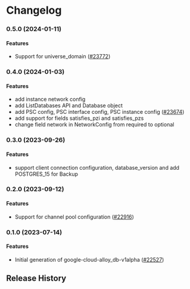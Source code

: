 # Changelog

### 0.5.0 (2024-01-11)

#### Features

* Support for universe_domain ([#23772](https://github.com/googleapis/google-cloud-ruby/issues/23772)) 

### 0.4.0 (2024-01-03)

#### Features

* add instance network config 
* add ListDatabases API and Database object 
* add PSC config, PSC interface config, PSC instance config ([#23674](https://github.com/googleapis/google-cloud-ruby/issues/23674)) 
* add support for fields satisfies_pzi and satisfies_pzs 
* change field network in NetworkConfig from required to optional 

### 0.3.0 (2023-09-26)

#### Features

* support client connection configuration, database_version and add POSTGRES_15 for Backup 

### 0.2.0 (2023-09-12)

#### Features

* Support for channel pool configuration ([#22916](https://github.com/googleapis/google-cloud-ruby/issues/22916)) 

### 0.1.0 (2023-07-14)

#### Features

* Initial generation of google-cloud-alloy_db-v1alpha ([#22527](https://github.com/googleapis/google-cloud-ruby/issues/22527)) 

## Release History
